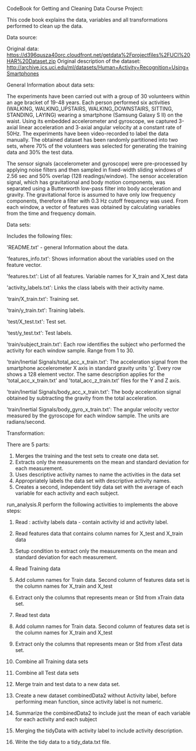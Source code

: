 CodeBook for Getting and Cleaning Data Course Project:

This  code book explains the data, variables and all  transformations performed to clean up the data.


Data source:

Original data: https://d396qusza40orc.cloudfront.net/getdata%2Fprojectfiles%2FUCI%20HAR%20Dataset.zip
Original description of the dataset: http://archive.ics.uci.edu/ml/datasets/Human+Activity+Recognition+Using+Smartphones


General Information about data sets: 

The experiments have been carried out with a group of 30 volunteers within an age bracket of 19-48 years. Each person performed six activities (WALKING, WALKING_UPSTAIRS, WALKING_DOWNSTAIRS, SITTING, STANDING, LAYING) wearing a smartphone (Samsung Galaxy S II) on the waist. Using its embedded accelerometer and gyroscope, we captured 3-axial linear acceleration and 3-axial angular velocity at a constant rate of 50Hz. The experiments have been video-recorded to label the data manually. The obtained dataset has been randomly partitioned into two sets, where 70% of the volunteers was selected for generating the training data and 30% the test data.

The sensor signals (accelerometer and gyroscope) were pre-processed by applying noise filters and then sampled in fixed-width sliding windows of 2.56 sec and 50% overlap (128 readings/window). The sensor acceleration signal, which has gravitational and body motion components, was separated using a Butterworth low-pass filter into body acceleration and gravity. The gravitational force is assumed to have only low frequency components, therefore a filter with 0.3 Hz cutoff frequency was used. From each window, a vector of features was obtained by calculating variables from the time and frequency domain.


Data sets: 

Includes the following files:

'README.txt' - general Information about the data. 

'features_info.txt': Shows information about the variables used on the feature vector.

'features.txt': List of all features. Variable names for X_train and X_test data

'activity_labels.txt': Links the class labels with their activity name.

'train/X_train.txt': Training set.

'train/y_train.txt': Training labels.

'test/X_test.txt': Test set.

'test/y_test.txt': Test labels.


'train/subject_train.txt': Each row identifies the subject who performed the activity for each window sample. Range from 1 to 30.

'train/Inertial Signals/total_acc_x_train.txt': The acceleration signal from the smartphone accelerometer X axis in standard gravity units 'g'. Every row shows a 128 element vector. The same description applies for the 'total_acc_x_train.txt' and 'total_acc_z_train.txt' files for the Y and Z axis.

'train/Inertial Signals/body_acc_x_train.txt': The body acceleration signal obtained by subtracting the gravity from the total acceleration.

'train/Inertial Signals/body_gyro_x_train.txt': The angular velocity vector measured by the gyroscope for each window sample. The units are radians/second.



Transformation:  

There are 5 parts:

1) Merges the training and the test sets to create one data set.
2) Extracts only the measurements on the mean and standard deviation for each measurement.
3) Uses descriptive activity names to name the activities in the data set
4) Appropriately labels the data set with descriptive activity names.
5) Creates a second, independent tidy data set with the average of each variable for each activity and each subject.


run_analysis.R perform the following activities to implements the above steps:

 1) Read : activity labels data - contain activity id and activity label.
 2) Read features data that contains column names for X_test and X_train data
 3) Setup condition to extract only the measurements on the mean and standard deviation for each measurement. 

 4) Read Training data
 5) Add column names for Train data. Second column of features data set is the column names for X_train and X_test  
 6) Extract only the columns that represents mean or Std from xTrain data set.   

 7) Read test data
 8) Add column names for Train data. Second column of features data set is the column names for X_train and X_test  
 9) Extract only the columns that represents mean or Std from xTest data set.   
 
10) Combine all Training data sets

11) Combine all Test data sets
12) Merge train and test  data to a new data set. 
13) Create a new dataset combinedData2 without Activity label,  before performing mean function, since activity label is not numeric. 
 
14) Summarize the combinedData2 to include just the mean of each variable for each activity and each subject
15) Merging the tidyData with activity label to include activity description.

16) Write the tidy data to a tidy_data.txt file.





